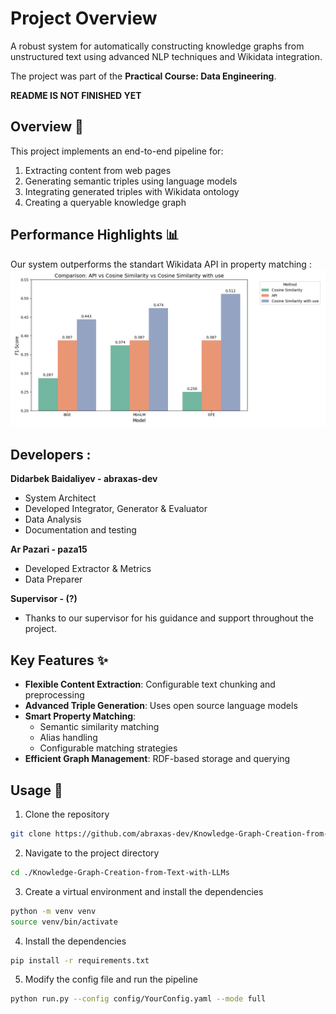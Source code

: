 # Project Overview
A robust system for automatically constructing knowledge graphs from unstructured text using advanced NLP techniques and Wikidata integration.

The project was part of the **Practical Course: Data Engineering**.

**README IS NOT FINISHED YET**

## Overview 📝

This project implements an end-to-end pipeline for:
1. Extracting content from web pages
2. Generating semantic triples using language models
3. Integrating generated triples with Wikidata ontology
4. Creating a queryable knowledge graph

## Performance Highlights 📊

Our system outperforms the standart Wikidata API in property matching :
![Property Matching Performance](images/performance_for_methods.png)

## Developers :

**Didarbek Baidaliyev - abraxas-dev**
- System Architect
- Developed Integrator, Generator & Evaluator
- Data Analysis
- Documentation and testing

**Ar Pazari - paza15**
- Developed Extractor & Metrics
- Data Preparer

**Supervisor - (?)**
- Thanks to our supervisor for his guidance and support throughout the project.

## Key Features ✨

- **Flexible Content Extraction**: Configurable text chunking and preprocessing
- **Advanced Triple Generation**: Uses open source language models
- **Smart Property Matching**: 
  - Semantic similarity matching
  - Alias handling
  - Configurable matching strategies
- **Efficient Graph Management**: RDF-based storage and querying

## Usage 🚀
1. Clone the repository
```bash
git clone https://github.com/abraxas-dev/Knowledge-Graph-Creation-from-Text-with-LLMs.git
```

2. Navigate to the project directory
```bash
cd ./Knowledge-Graph-Creation-from-Text-with-LLMs
```

3. Create a virtual environment and install the dependencies
```bash
python -m venv venv
source venv/bin/activate
```

4. Install the dependencies
```bash
pip install -r requirements.txt
```

5. Modify the config file and run the pipeline
```bash
python run.py --config config/YourConfig.yaml --mode full
```

